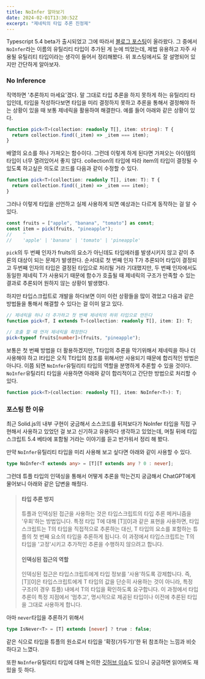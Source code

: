 ```yaml
---
title: NoInfer 알아보기
date: 2024-02-01T13:30:52Z
excerpt: "제네릭의 타입 추론 진정제"
---
```


Typescript 5.4 beta가 출시되었고 그에 따라서 [블로그 포스팅](https://devblogs.microsoft.com/typescript/announcing-typescript-5-4-beta/)이 올라왔다. 그 중에서 `NoInfer`라는 이름의 유틸리티 타입이 추가된 게 눈에 띄었는데, 제법 유용하고 자주 사용될 유틸리티 타입이라는 생각이 들어서 정리해봤다. 위 포스팅에서도 잘 설명되어 있지만 간단하게 알아보자.

### No Inference

직역하면 '추론하지 마세요'겠다. 말 그대로 타입 추론을 하지 못하게 하는 유틸리티 타입인데, 타입을 작성하다보면 타입을 미리 결정하지 못하고 추론을 통해서 결정해야 하는 상황이 있을 때 보통 제네릭을 활용하여 해결한다. 예를 들어 아래와 같은 상황이 있다.

```ts
function pick<T>(collection: readonly T[], item: string): T {
  return collection.find((_item) => _item === item);
}
```

배열의 요소를 하나 가져오는 함수이다. 그런데 이렇게 하게 된다면 가져오는 아이템의 타입이 너무 열려있어서 좋지 않다. collection의 타입에 따라 item의 타입이 결정될 수 있도록 하고싶은 의도로 코드를 다음과 같이 수정할 수 있다.

```ts
function pick<T>(collection: readonly T[], item: T): T {
  return collection.find((_item) => _item === item);
}
```

그러나 이렇게 타입을 선언하고 실제 사용하게 되면 예상과는 다르게 동작하는 걸 알 수 있다.

```ts
const fruits = ["apple", "banana", "tomato"] as const;
const item = pick(fruits, "pineapple");
//    ^
//    'apple' | 'banana' | 'tomato' | 'pineapple'
```

`pick`의 두 번째 인자가 fruits의 요소가 아닌데도 타입에러를 발생시키지 않고 같이 추론의 대상이 되는 문제가 발생한다. 순서대로 첫 번째 인자 T가 추론되어 타입이 결정되고 두번째 인자의 타입은 결정된 타입으로 처리될 거라 기대했지만, 두 번째 인자에서도 동일한 제네릭 T가 사용되기 때문에 함수가 호출될 때 제네릭의 구조가 만족할 수 있는 결과로 추론되어 원하지 않는 상황이 발생했다.

하지만 타입스크립트로 개발을 하다보면 이미 이런 상황들을 많이 겪었고 다음과 같은 방법들을 통해서 해결할 수 있다는 걸 이미 알고 있다.

```ts
// 제네릭을 하나 더 추가하고 첫 번째 제네릭의 하위 타입으로 만든다
function pick<T, I extends T>(collection: readonly T[], item: I): T;

// 호출 할 때 먼저 제네릭을 확정한다
pick<typeof fruits[number]>(fruits, "pineapple");
```

보통은 첫 번째 방법을 더 활용하겠지만, T타입의 추론을 막기위해서 제네릭을 하나 더 사용해야 하고 I타입은 오직 T타입의 참조를 위해서만 사용되기 때문에 합리적인 방법은 아니다. 이쯤 되면 `NoInfer`유틸리티 타입의 역할을 분명하게 추론할 수 있을 것이다. `NoInfer`유틸리티 타입을 사용하면 아래와 같이 합리적이고 간단한 방법으로 처리할 수 있다.

```ts
function pick<T>(collection: readonly T[], item: NoInfer<T>): T;
```

### 포스팅 한 이유

최근 Solid.js의 내부 구현이 궁금해서 소스코드를 뒤져보다가 NoInfer 타입을 직접 구현해서 사용하고 있었던 걸 보고 신기하고 유용하다 생각하고 있었는데, 며칠 뒤에 타입스크립트 5.4 베타에 포함될 거라는 이야기를 듣고 반가워서 정리 해 봤다.

만약 `NoInfer`유틸리티 타입을 미리 사용해 보고 싶다면 아래와 같이 사용할 수 있다.

```ts
type NoInfer<T extends any> = [T][T extends any ? 0 : never];
```

그런데 튜플 타입의 인덱싱을 통해서 어떻게 추론을 막는건지 궁금해서 ChatGPT에게 물어보니 아래와 같은 답변을 해줬다.


> #### 타입 추론 방지
> 튜플과 인덱싱된 접근을 사용하는 것은 타입스크립트의 타입 추론 메커니즘을 '우회'하는 방법입니다. 특정 타입 T에 대해 [T][0]과 같은 표현을 사용하면, 타입스크립트는 T의 타입을 직접적으로 추론하는 대신, T 타입의 요소를 포함하는 튜플의 첫 번째 요소의 타입을 추론하게 됩니다. 이 과정에서 타입스크립트는 T의 타입을 '고정'시키고 추가적인 추론을 수행하지 않으려고 합니다.
>
> #### 인덱싱된 접근의 역할
> 인덱싱된 접근은 타입스크립트에게 타입 정보를 '사용'하도록 강제합니다. 즉, [T][0]은 타입스크립트에게 T 타입의 값을 단순히 사용하는 것이 아니라, 특정 구조(이 경우 튜플) 내에서 T의 타입을 확인하도록 요구합니다. 이 과정에서 타입 추론이 특정 지점에서 '멈추고', 명시적으로 제공된 타입이나 이전에 추론된 타입을 그대로 사용하게 합니다.

아마 `never`타입을 추론하기 위해서

```ts
type IsNever<T> = [T] extends [never] ? true : false;
```
같은 식으로 타입을 튜플의 원소로서 타입을 '확정(가두기)'한 뒤 참조하는 느낌과 비슷하다고 느꼈다.

또한 `NoInfer`유틸리티 타입에 대해 논의한 [깃허브 이슈](https://github.com/microsoft/TypeScript/issues/14829)도 있으니 궁금하면 읽어봐도 재밌을 듯 하다.
